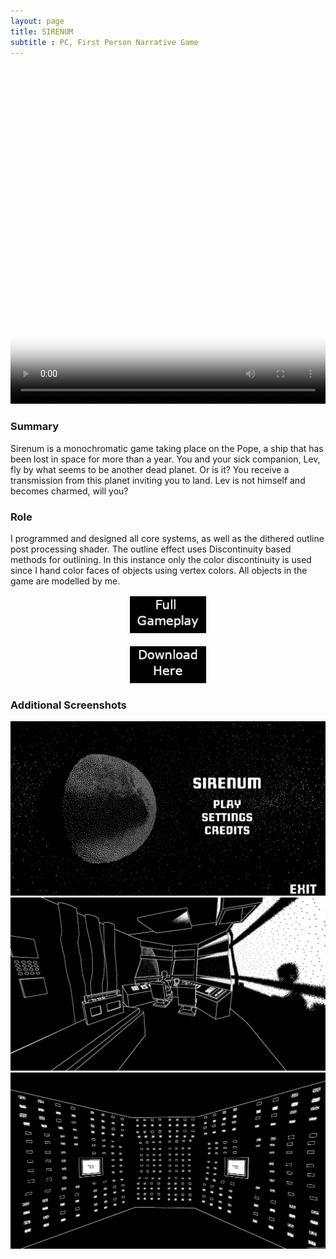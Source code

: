```yaml
---
layout: page
title: SIRENUM
subtitle : PC, First Person Narrative Game
---
```


<video width="100%" height="540" controls poster="/assets/img/Sirenum4.PNG">
  <source src="/assets/img/Sirenum.mp4" type="video/mp4">
</video>

### Summary
Sirenum is a monochromatic game taking place on the Pope, a ship that has been lost in space for more than a year. You and your sick companion, Lev, fly by what seems to be another dead planet. Or is it?  You receive a transmission from this planet inviting you to land. Lev is not himself and becomes charmed, will you?

### Role
I programmed and designed all core systems, as well as the dithered outline post processing shader. The outline effect uses Discontinuity based methods for outlining. In this instance only the color discontinuity is used since I hand color faces of objects using vertex colors. All objects in the game are modelled by me.

<a href="https://youtu.be/bf6qj9Jp7N4">
<img 
    style="display: block; 
           margin-left: auto;
           margin-right: auto;
           width: 25%;"
    src="/assets/img/webFullGameplay.png" 
    alt="Sirenum Full Gameplay">
  </a>
  
<br>
  
<a href="https://thomasporta.itch.io/sirenum">
<img 
    style="display: block; 
           margin-left: auto;
           margin-right: auto;
           width: 25%;"
    src="/assets/img/webDownloadHere.png" 
    alt="Sirenum Download">
  </a>

### Additional Screenshots

![Sirenum1](/assets/img/Sirenum1.png) <br>
![Sirenum2](/assets/img/Sirenum2.png) <br>
![Sirenum3](/assets/img/Sirenum3.png) <br>




